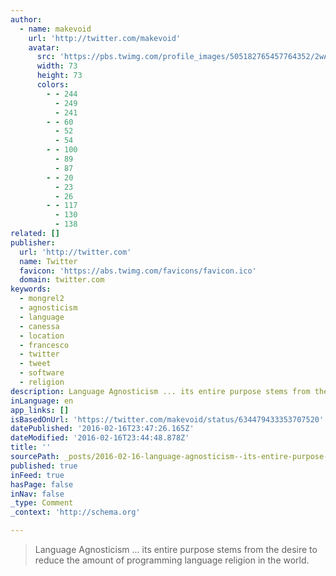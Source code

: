 ```yaml
---
author:
  - name: makevoid
    url: 'http://twitter.com/makevoid'
    avatar:
      src: 'https://pbs.twimg.com/profile_images/505182765457764352/2wAnUl4N_bigger.jpeg'
      width: 73
      height: 73
      colors:
        - - 244
          - 249
          - 241
        - - 60
          - 52
          - 54
        - - 100
          - 89
          - 87
        - - 20
          - 23
          - 26
        - - 117
          - 130
          - 138
related: []
publisher:
  url: 'http://twitter.com'
  name: Twitter
  favicon: 'https://abs.twimg.com/favicons/favicon.ico'
  domain: twitter.com
keywords:
  - mongrel2
  - agnosticism
  - language
  - canessa
  - location
  - francesco
  - twitter
  - tweet
  - software
  - religion
description: Language Agnosticism ... its entire purpose stems from the desire to reduce the amount of programming language religion in the world.
inLanguage: en
app_links: []
isBasedOnUrl: 'https://twitter.com/makevoid/status/634479433353707520'
datePublished: '2016-02-16T23:47:26.165Z'
dateModified: '2016-02-16T23:44:48.878Z'
title: ''
sourcePath: _posts/2016-02-16-language-agnosticism--its-entire-purpose-stems-from-the-d.md
published: true
inFeed: true
hasPage: false
inNav: false
_type: Comment
_context: 'http://schema.org'

---
```

> Language Agnosticism &period;&period;&period; its entire purpose stems from the desire to reduce the amount of programming language religion in the world&period;